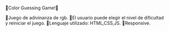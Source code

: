 🎨Color Guessing Game!🎨

📌Juego de adivinanza de rgb.
📌El usuario puede elegir el nivel de dificultad y reiniciar el juego.
📌Lenguaje utilizado: HTML,CSS,JS.
📌Responsive.
